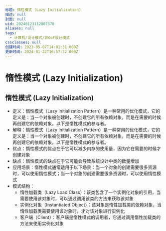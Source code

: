 ```yaml
---
标题: 惰性模式 (Lazy Initialization)
描述: null
封面: null
uid: 20240123112807370
aliases: null
tags:
  - 计算机/设计模式/非GoF设计模式
cssclasses: null
创建时间: 2023-05-07T14:01:31.000Z
更新时间: 2024-01-22T16:57:32.000Z
---
```


# 惰性模式 (Lazy Initialization)

## 惰性模式 (Lazy Initialization)

- 定义：惰性模式（Lazy Initialization Pattern）是一种常用的优化模式，它的定义是：当一个对象被创建时，不创建它的所有依赖对象，而是在需要的时候再创建它的依赖对象。以下是惰性模式的参与者。
- 解释：惰性模式（Lazy Initialization Pattern）是一种常用的优化模式，它的定义是：当一个对象被创建时，不创建它的所有依赖对象，而是在需要的时候再创建它的依赖对象。以下是惰性模式的参与者。
- 优点：惰性模式的优点在于它可以减少内存的使用量，因为它在需要的时候才创建对象
- 缺点：惰性模式的缺点在于它可能会导致系统设计中类的数量增加
- 应用场景：惰性模式通常适用于以下场景：当一个对象的创建需要很多资源时，可以使用惰性模式；当一个对象的创建需要很多资源时，可以使用惰性模式
- 模式结构：
  - 惰性加载类（Lazy Load Class）：该类包含了一个实例化对象的引用，当需要使用该对象时，可以通过调用该类的方法来获取该对象
  - 实例化对象（Instantiated Object）：该对象是惰性加载类的依赖对象，当惰性加载类需要使用该对象时，才对该对象进行实例化
  - 客户端（Client）：客户端是惰性模式的调用者，它通过调用惰性加载类的方法来使用实例化对象
